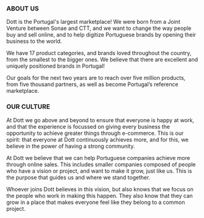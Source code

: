 ### ABOUT US

Dott is the Portugal's largest marketplace! We were born from a Joint Venture between Sonae and CTT, and we want to change the way people buy and sell online, and to help digitize Portuguese brands by opening their business to the world.

We have 17 product categories, and brands loved throughout the country, from the smallest to the bigger ones. We believe that there are excellent and uniquely positioned brands in Portugal!

Our goals for the next two years are to reach over five million products, from five thousand partners, as well as become Portugal’s reference marketplace.

### OUR CULTURE

At Dott we go above and beyond to ensure that everyone is happy at work, and that the experience is focussed on giving every business the opportunity to achieve greater things through e-commerce. This is our spirit: that everyone at Dott continuously achieves more, and for this, we believe in the power of having a strong community.

At Dott we believe that we can help Portuguese companies achieve more through online sales. This includes smaller companies composed of people who have a vision or project, and want to make it grow, just like us. This is the purpose that guides us and where we stand together.

Whoever joins Dott believes in this vision, but also knows that we focus on the people who work in making this happen. They also know that they can grow in a place that makes everyone feel like they belong to a common project.
